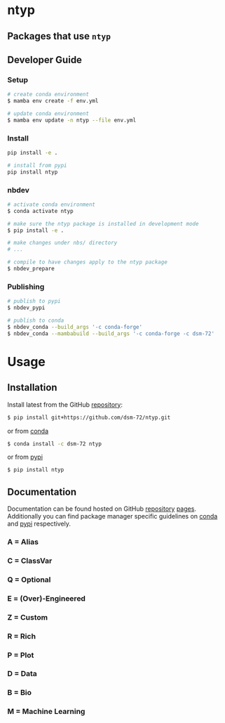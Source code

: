 # ntyp

<!-- WARNING: THIS FILE WAS AUTOGENERATED! DO NOT EDIT! -->

## Packages that use `ntyp`

## Developer Guide

### Setup

``` sh
# create conda environment
$ mamba env create -f env.yml

# update conda environment
$ mamba env update -n ntyp --file env.yml
```

### Install

``` sh
pip install -e .

# install from pypi
pip install ntyp
```

### nbdev

``` sh
# activate conda environment
$ conda activate ntyp

# make sure the ntyp package is installed in development mode
$ pip install -e .

# make changes under nbs/ directory
# ...

# compile to have changes apply to the ntyp package
$ nbdev_prepare
```

### Publishing

``` sh
# publish to pypi
$ nbdev_pypi

# publish to conda
$ nbdev_conda --build_args '-c conda-forge'
$ nbdev_conda --mambabuild --build_args '-c conda-forge -c dsm-72'
```

# Usage

## Installation

Install latest from the GitHub
[repository](https://github.com/dsm-72/ntyp):

``` sh
$ pip install git+https://github.com/dsm-72/ntyp.git
```

or from [conda](https://anaconda.org/dsm-72/ntyp)

``` sh
$ conda install -c dsm-72 ntyp
```

or from [pypi](https://pypi.org/project/ntyp/)

``` sh
$ pip install ntyp
```

## Documentation

Documentation can be found hosted on GitHub
[repository](https://github.com/dsm-72/ntyp)
[pages](https://dsm-72.github.io/ntyp/). Additionally you can find
package manager specific guidelines on
[conda](https://anaconda.org/dsm-72/ntyp) and
[pypi](https://pypi.org/project/ntyp/) respectively.

### A = Alias

### C = ClassVar

### Q = Optional

### E = (Over)-Engineered

### Z = Custom

### R = Rich

### P = Plot

### D = Data

### B = Bio

### M = Machine Learning
